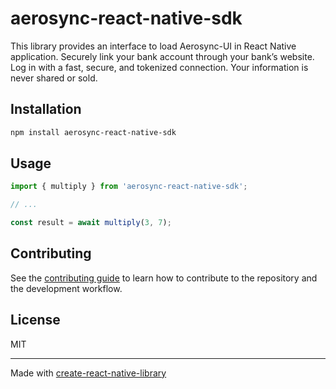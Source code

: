 # aerosync-react-native-sdk

This library provides an interface to load Aerosync-UI in React Native application. Securely link your bank account through your bank’s website. Log in with a fast, secure, and tokenized connection. Your information is never shared or sold.

## Installation

```sh
npm install aerosync-react-native-sdk
```

## Usage

```js
import { multiply } from 'aerosync-react-native-sdk';

// ...

const result = await multiply(3, 7);
```

## Contributing

See the [contributing guide](CONTRIBUTING.md) to learn how to contribute to the repository and the development workflow.

## License

MIT

---

Made with [create-react-native-library](https://github.com/callstack/react-native-builder-bob)
